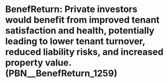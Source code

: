# BenefReturn: __Private investors would benefit from improved tenant satisfaction and health, potentially leading to lower tenant turnover, reduced liability risks, and increased property value.__ (PBN__BenefReturn_1259)

